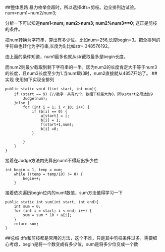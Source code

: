 ﻿##整体思路
暴力枚举会超时，所以选择dfs+剪枝。边全排列边试验。num=num1+num2/num3;

分析一下可以知道**num1<num;  num2>num3;   num2%num3==0**; 这正是剪枝的条件。

把num转换为字符串，算出有多少位。比如num=256,长度begin=3。把全排列的字符串也转化为字符串,长度为9,比如str= 348576192。

由上面的条件知道，num1最多也就从str截取最多是begin长度。

而num2则最少截取到剩下字符串的一半，因为num2的长度肯定大于等于num3的长度，且num3长度至少为1.当num1取3时，num2直接就从4857开始了。
##实现
使用如下实现全排列

    public static void f(int start, int num){
		if (start == 9) {//数字一共有九个，数组下标最大为8，所以start必须达到9
			Judge(num);
		}else {
			for (int i = 1; i < 10; i++) {
				if (b[i] == 0) {
					a[start] = i;
					b[i] = 1;
					f(start+1,num);
					b[i] =0;
				}
				
			}
		}
	}

接着在Judge方法内先算出num1不得超出多少位

    int begin = 1, temp = num;
		while ((temp = temp/10) != 0) {
			begin++;
		}

接着依次遍历begin位内的num1数值，sum方法值得学习一下

    public static int sum(int start, int end){
		int sum = 0;
		for (int i = start; i < end; i++) {
			sum = sum * 10 + a[i];
		}
		return sum;
	}
##总结
dfs和剪枝都是常用的方法，这个不难，只是其中剪枝条件过多，需要细心考虑，begin是将一个数变成有多少位，sum是将多少位变成一个数